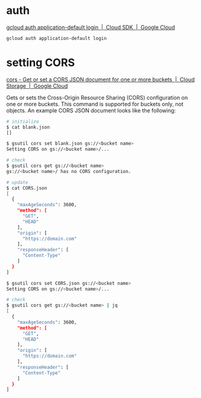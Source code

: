 # auth

[gcloud auth application-default login  |  Cloud SDK  |  Google Cloud](https://cloud.google.com/sdk/gcloud/reference/auth/application-default/login)

```bash
gcloud auth application-default login
```


# setting CORS

[cors - Get or set a CORS JSON document for one or more buckets  |  Cloud Storage  |  Google Cloud](https://cloud.google.com/storage/docs/gsutil/commands/cors)

Gets or sets the Cross-Origin Resource Sharing (CORS) configuration on one or more buckets. This command is supported for buckets only, not objects. An example CORS JSON document looks like the following:

```bash
# initialize
$ cat blank.json
[]

$ gsutil cors set blank.json gs://<bucket name>
Setting CORS on gs://<bucket name>/...

# check
$ gsutil cors get gs://<bucket name>
gs://<bucket name>/ has no CORS configuration.

# update
$ cat CORS.json
[
  {
    "maxAgeSeconds": 3600,
    "method": [
      "GET",
      "HEAD"
    ],
    "origin": [
      "https://domain.com"
    ],
    "responseHeader": [
      "Content-Type"
    ]
  }
]

$ gsutil cors set CORS.json gs://<bucket name>
Setting CORS on gs://<bucket name>/...

# check
$ gsutil cors get gs://<bucket name> | jq
[
  {
    "maxAgeSeconds": 3600,
    "method": [
      "GET",
      "HEAD"
    ],
    "origin": [
      "https://domain.com"
    ],
    "responseHeader": [
      "Content-Type"
    ]
  }
]
```
